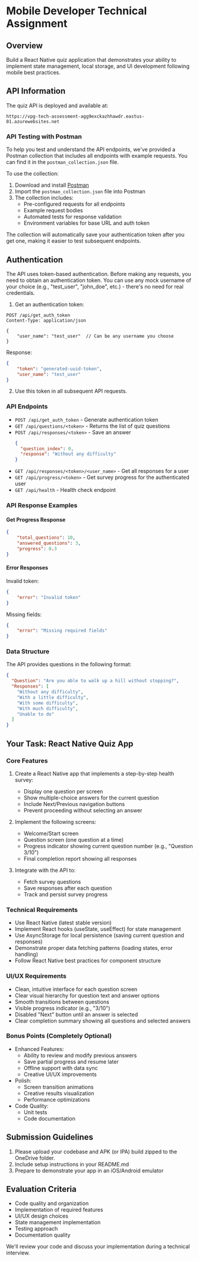 # Mobile Developer Technical Assignment

## Overview
Build a React Native quiz application that demonstrates your ability to implement state management, local storage, and UI development following mobile best practices.

## API Information
The quiz API is deployed and available at:
```
https://vpg-tech-assessment-agg9exckazhhawdr.eastus-01.azurewebsites.net
```

### API Testing with Postman
To help you test and understand the API endpoints, we've provided a Postman collection that includes all endpoints with example requests. You can find it in the `postman_collection.json` file.

To use the collection:
1. Download and install [Postman](https://www.postman.com/downloads/)
2. Import the `postman_collection.json` file into Postman
3. The collection includes:
   - Pre-configured requests for all endpoints
   - Example request bodies
   - Automated tests for response validation
   - Environment variables for base URL and auth token

The collection will automatically save your authentication token after you get one, making it easier to test subsequent endpoints.

## Authentication
The API uses token-based authentication. Before making any requests, you need to obtain an authentication token. You can use any mock username of your choice (e.g., "test_user", "john_doe", etc.) - there's no need for real credentials.

1. Get an authentication token:
```http
POST /api/get_auth_token
Content-Type: application/json

{
    "user_name": "test_user"  // Can be any username you choose
}
```

Response:
```json
{
    "token": "generated-uuid-token",
    "user_name": "test_user"
}
```

2. Use this token in all subsequent API requests.

### API Endpoints

- `POST /api/get_auth_token` - Generate authentication token
- `GET /api/questions/<token>` - Returns the list of quiz questions
- `POST /api/responses/<token>` - Save an answer
  ```json
  {
    "question_index": 0,      
    "response": "Without any difficulty" 
  }
  ``` 
- `GET /api/responses/<token>/<user_name>` - Get all responses for a user
- `GET /api/progress/<token>` - Get survey progress for the authenticated user
- `GET /api/health` - Health check endpoint

### API Response Examples

#### Get Progress Response
```json
{
    "total_questions": 10,
    "answered_questions": 3,
    "progress": 0.3
}
```

#### Error Responses
Invalid token:
```json
{
    "error": "Invalid token"
}
```

Missing fields:
```json
{
    "error": "Missing required fields"
}
```

### Data Structure
The API provides questions in the following format:
```json
{
  "Question": "Are you able to walk up a hill without stopping?",
  "Responses": [
    "Without any difficulty",
    "With a little difficulty",
    "With some difficulty",
    "With much difficulty",
    "Unable to do"
  ]
}
```

## Your Task: React Native Quiz App

### Core Features

1. Create a React Native app that implements a step-by-step health survey:
   - Display one question per screen
   - Show multiple-choice answers for the current question
   - Include Next/Previous navigation buttons
   - Prevent proceeding without selecting an answer

2. Implement the following screens:
   - Welcome/Start screen
   - Question screen (one question at a time)
   - Progress indicator showing current question number (e.g., "Question 3/10")
   - Final completion report showing all responses

3. Integrate with the API to:
   - Fetch survey questions
   - Save responses after each question
   - Track and persist survey progress
   
### Technical Requirements
- Use React Native (latest stable version)
- Implement React hooks (useState, useEffect) for state management
- Use AsyncStorage for local persistence (saving current question and responses)
- Demonstrate proper data fetching patterns (loading states, error handling)
- Follow React Native best practices for component structure

### UI/UX Requirements
- Clean, intuitive interface for each question screen
- Clear visual hierarchy for question text and answer options
- Smooth transitions between questions
- Visible progress indicator (e.g., "3/10")
- Disabled "Next" button until an answer is selected
- Clear completion summary showing all questions and selected answers

### Bonus Points (Completely Optional)
- Enhanced Features:
  - Ability to review and modify previous answers
  - Save partial progress and resume later
  - Offline support with data sync
  - Creative UI/UX improvements
- Polish:
  - Screen transition animations
  - Creative results visualization
  - Performance optimizations
- Code Quality:
  - Unit tests
  - Code documentation

## Submission Guidelines
1. Please upload your codebase and APK (or IPA) build zipped to the OneDrive folder.
2. Include setup instructions in your README.md
3. Prepare to demonstrate your app in an iOS/Android emulator

## Evaluation Criteria
- Code quality and organization
- Implementation of required features
- UI/UX design choices
- State management implementation
- Testing approach
- Documentation quality

We'll review your code and discuss your implementation during a technical interview.
